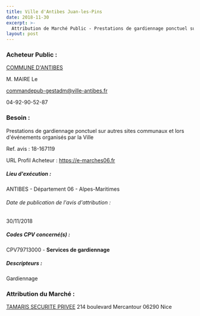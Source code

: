 ```yaml
---
title: Ville d'Antibes Juan-les-Pins
date: 2018-11-30
excerpt: >-
  Attribution de Marché Public - Prestations de gardiennage ponctuel sur autres sites communaux et lors d'événements organisés par la Ville
layout: post
---
```


### Acheteur Public : 
<a href="/acheteur-134/siren-210600045"> COMMUNE D'ANTIBES</a><br/>

M. MAIRE Le

commandepub-gestadm@ville-antibes.fr

04-92-90-52-87

### Besoin :

Prestations de gardiennage ponctuel sur autres sites communaux et lors d'événements organisés par la Ville

Ref. avis : 18-167119

URL Profil Acheteur : https://e-marches06.fr

##### Lieu d'exécution :

ANTIBES - Département 06 - Alpes-Maritimes

###### Date de publication de l'avis d'attribution : 
30/11/2018

##### Codes CPV concerné(s) :
CPV79713000 - **Services de gardiennage** <br/>

##### Descripteurs :
Gardiennage <br/>

### Attribution du Marché :
<a href="/entreprise-576/siren-794798975"> TAMARIS SECURITE PRIVEE</a>    214 boulevard Mercantour 06290 Nice <br/>
